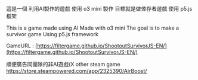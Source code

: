 這是一個 利用AI製作的遊戲
使用 o3 mini 製作
目標就是做倖存者遊戲
使用 p5.js框架

This is a game made using AI
Made with o3 mini
The goal is to make a survivor game
Using p5.js framework

GameURL : [https://filtergame.github.io/ShootoutSurvivorJS-EN/](https://filtergame.github.io/ShootoutSurvivorJS-EN/)

順便廣告同團隊的非AI遊戲(X
other steam game
https://store.steampowered.com/app/2325390/AirBoost/
